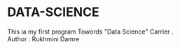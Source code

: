 # DATA-SCIENCE 
This ia my first program Towords "Data Science" Carrier .
<br>
Author : Rukhmini Damre

